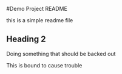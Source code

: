 #Demo Project README 

this is a simple readme file 

## Heading 2

Doing something that should be backed out

This is bound to cause trouble
